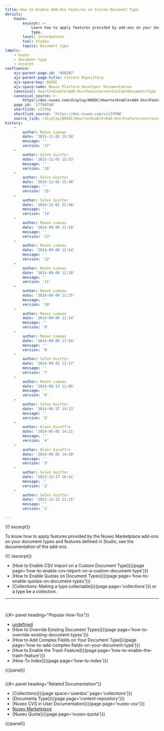 ```yaml
---
title: How to Enable Add-Ons Features on Custom Document Type
details:
    howto:
        excerpt: >-
            Learn how to apply features provided by add-ons on your document
            type.
        level: Intermediate
        tool: Studio
        topics: Document type
labels:
    - howto
    - document-type
    - excerpt
confluence:
    ajs-parent-page-id: '950287'
    ajs-parent-page-title: Content Repository
    ajs-space-key: NXDOC
    ajs-space-name: Nuxeo Platform Developer Documentation
    canonical: How+to+Enable+Add-Ons+Features+on+Custom+Document+Type
    canonical_source: >-
        https://doc.nuxeo.com/display/NXDOC/How+to+Enable+Add-Ons+Features+on+Custom+Document+Type
    page_id: '17794748'
    shortlink: vIYPAQ
    shortlink_source: 'https://doc.nuxeo.com/x/vIYPAQ'
    source_link: /display/NXDOC/How+to+Enable+Add-Ons+Features+on+Custom+Document+Type
history:
    - 
        author: Manon Lumeau
        date: '2015-11-03 15:58'
        message: ''
        version: '17'
    - 
        author: Solen Guitter
        date: '2015-11-03 15:53'
        message: ''
        version: '16'
    - 
        author: Solen Guitter
        date: '2015-11-03 15:48'
        message: ''
        version: '15'
    - 
        author: Solen Guitter
        date: '2014-12-01 21:48'
        message: ''
        version: '14'
    - 
        author: Manon Lumeau
        date: '2014-09-09 11:58'
        message: ''
        version: '13'
    - 
        author: Manon Lumeau
        date: '2014-09-09 11:54'
        message: ''
        version: '12'
    - 
        author: Manon Lumeau
        date: '2014-09-09 11:28'
        message: ''
        version: '11'
    - 
        author: Manon Lumeau
        date: '2014-09-09 11:25'
        message: ''
        version: '10'
    - 
        author: Manon Lumeau
        date: '2014-09-09 11:24'
        message: ''
        version: '9'
    - 
        author: Manon Lumeau
        date: '2014-09-08 17:54'
        message: ''
        version: '8'
    - 
        author: Solen Guitter
        date: '2014-09-02 11:17'
        message: ''
        version: '7'
    - 
        author: Manon Lumeau
        date: '2014-08-13 11:05'
        message: ''
        version: '6'
    - 
        author: Solen Guitter
        date: '2014-06-27 14:23'
        message: ''
        version: '5'
    - 
        author: Alain Escaffre
        date: '2014-05-05 14:21'
        message: ''
        version: '4'
    - 
        author: Alain Escaffre
        date: '2014-05-05 14:20'
        message: ''
        version: '3'
    - 
        author: Solen Guitter
        date: '2013-12-17 16:41'
        message: ''
        version: '2'
    - 
        author: Solen Guitter
        date: '2013-12-12 11:15'
        message: ''
        version: '1'

---
```

{{! excerpt}}

To know how to apply features provided by the Nuxeo Marketplace add-ons on your document types and features defined in Studio, see the documentation of the add-ons.

{{! /excerpt}}

*   [How to Enable CSV Import on a Custom Document Type]({{page page='how-to-enable-csv-import-on-a-custom-document-type'}})
*   [How to Enable Quotas on Document Types]({{page page='how-to-enable-quotas-on-document-types'}})
*   [Collections: Making a type collectable]({{page page='collections'}}) or a type be a collection.

* * *

&nbsp;

<div class="row" data-equalizer="" data-equalize-on="medium">

<div class="column medium-6">{{#> panel heading="Popular How-Tos"}}

*   [undefined]({{page}})&nbsp;
*   [How to Override Existing Document Types]({{page page='how-to-override-existing-document-types'}}) &nbsp;
*   [How to Add Complex Fields on Your Document Type]({{page page='how-to-add-complex-fields-on-your-document-type'}}) &nbsp;
*   [How to Enable the Trash Feature]({{page page='how-to-enable-the-trash-feature'}})
*   [How-To Index]({{page page='how-to-index'}})

{{/panel}}</div>

<div class="column medium-6">{{#> panel heading="Related Documentation"}}

*   [Collections]({{page space='userdoc' page='collections'}})
*   [Documents Type]({{page page='content-repository'}})
*   [Nuxeo CVS in User Documentation]({{page page='nuxeo-csv'}})
*   [Nuxeo Marketplace](http://marketplace.nuxeo.com/)
*   [Nuxeo Quota]({{page page='nuxeo-quota'}})

{{/panel}}</div>

</div>